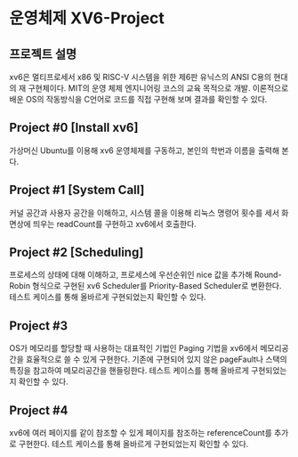 # 운영체제 XV6-Project

## 프로젝트 설명
xv6은 멀티프로세서 x86 및 RISC-V 시스템을 위한 제6판 유닉스의 ANSI C용의 현대의 재 구현체이다. MIT의 운영 체제 엔지니어링 코스의 교육 목적으로 개발. 이론적으로 배운 OS의 작동방식을 C언어로 코드를 직접 구현해 보며 결과를 확인할 수 있다.

## Project #0 [Install xv6]
가상머신 Ubuntu를 이용해 xv6 운영체제를 구동하고, 본인의 학번과 이름을 출력해 본다.

## Project #1 [System Call]
커널 공간과 사용자 공간을 이해하고, 시스템 콜을 이용해 리눅스 명령어 횟수를 세서 화면상에 띄우는 readCount를 구현하고 xv6에서 호출한다.

## Project #2 [Scheduling]
프로세스의 상태에 대해 이해하고, 프로세스에 우선순위인 nice 값을 추가해 Round-Robin 형식으로 구현된 xv6 Scheduler를 Priority-Based Scheduler로 변환한다. 테스트 케이스를 통해 올바르게 구현되었는지 확인할 수 있다.

## Project #3
OS가 메모리를 할당할 때 사용하는 대표적인 기법인 Paging 기법을 xv6에서 메모리공간을 효율적으로 쓸 수 있게 구현한다. 기존에 구현되어 있지 않은 pageFault나 스택의 특징을 참고하여 메모리공간을 핸들링한다. 테스트 케이스를 통해 올바르게 구현되었는지 확인할 수 있다. 

## Project #4
xv6에 여러 페이지를 같이 참조할 수 있게 페이지를 참조하는 referenceCount를 추가로 구현한다. 테스트 케이스를 통해 올바르게 구현되었는지 확인할 수 있다. 



